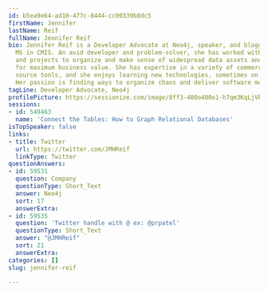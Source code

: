```yaml
---
id: b5ea9e64-ad10-477c-8444-cc00339b8dc5
firstName: Jennifer
lastName: Reif
fullName: Jennifer Reif
bio: Jennifer Reif is a Developer Advocate at Neo4j, speaker, and blogger with an
  MS in CMIS. An avid developer and problem-solver, she has worked with many businesses
  and projects to organize and make sense of widespread data assets and leverage them
  for maximum business value. She has expertise in a variety of commercial and open
  source tools, and she enjoys learning new technologies, sometimes on a daily basis!
  Her passion is finding ways to organize chaos and deliver software more effectively.
tagLine: Developer Advocate, Neo4j
profilePicture: https://sessionize.com/image/8ff3-400o400o1-h7qm3KqLjVb2M2PzJ4k6ET.jpg
sessions:
- id: 549463
  name: 'Connect the Tables: How to Graph Relational Databases'
isTopSpeaker: false
links:
- title: Twitter
  url: https://twitter.com/JMHReif
  linkType: Twitter
questionAnswers:
- id: 59531
  question: Company
  questionType: Short_Text
  answer: Neo4j
  sort: 17
  answerExtra: 
- id: 59535
  question: 'Twitter handle with @ ex: @prpatel'
  questionType: Short_Text
  answer: "@JMHReif"
  sort: 21
  answerExtra: 
categories: []
slug: jennifer-reif

---
```

